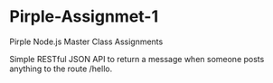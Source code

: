 # Pirple-Assignmet-1
Pirple Node.js Master Class Assignments

Simple RESTful JSON API to return a message when someone posts anything to the route /hello.
